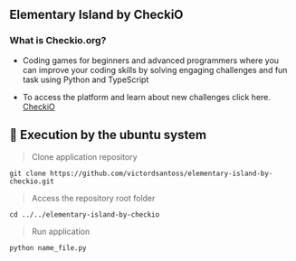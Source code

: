 ## Elementary Island by CheckiO 

### What is Checkio.org?
* Coding games for beginners and advanced programmers where you can improve your coding skills by solving engaging challenges and fun task using Python and TypeScript

* To access the platform and learn about new challenges click here. [CheckiO](https://checkio.org)

## :running: Execution by the ubuntu system

> Clone application repository

    git clone https://github.com/victordsantoss/elementary-island-by-checkio.git
> Access the repository root folder

    cd ../../elementary-island-by-checkio
> Run application

    python name_file.py 
